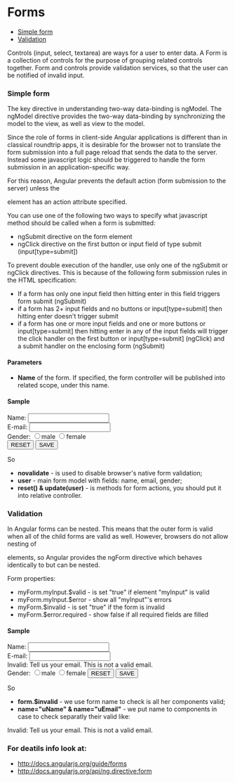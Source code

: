 # Forms

* <a href='#simple'>Simple form</a>
* <a href='#validation'>Validation</a>

Controls (input, select, textarea) are ways for a user to enter data. A Form is a collection of controls for the purpose of grouping related controls together.
Form and controls provide validation services, so that the user can be notified of invalid input. 

### <a name='#simple'>Simple form</a>

The key directive in understanding two-way data-binding is ngModel. The ngModel directive provides the two-way data-binding by synchronizing the model to the view, as well as view to the model. 

Since the role of forms in client-side Angular applications is different than in classical roundtrip apps, it is desirable for the browser not to translate the form submission into a full page reload that sends the data to the server. Instead some javascript logic should be triggered to handle the form submission in an application-specific way.

For this reason, Angular prevents the default action (form submission to the server) unless the <form> element has an action attribute specified.

You can use one of the following two ways to specify what javascript method should be called when a form is submitted:

* ngSubmit directive on the form element
* ngClick directive on the first button or input field of type submit (input[type=submit])

To prevent double execution of the handler, use only one of the ngSubmit or ngClick directives. This is because of the following form submission rules in the HTML specification:

* If a form has only one input field then hitting enter in this field triggers form submit (ngSubmit)
* if a form has 2+ input fields and no buttons or input[type=submit] then hitting enter doesn't trigger submit
* if a form has one or more input fields and one or more buttons or input[type=submit] then hitting enter in any of the input fields will trigger the click handler on the first button or input[type=submit] (ngClick) and a submit handler on the enclosing form (ngSubmit)

#### Parameters
* <b>Name</b> of the form. If specified, the form controller will be published into related scope, under this name.

#### Sample

<form novalidate class="simple-form">
  Name: <input type="text" ng-model="user.name" /><br />
  E-mail: <input type="email" ng-model="user.email" /><br />
  Gender: <input type="radio" ng-model="user.gender" value="male" />male
  <input type="radio" ng-model="user.gender" value="female" />female<br />
  <button ng-click="reset()">RESET</button>
  <button ng-click="update(user)">SAVE</button>
</form>

So

* <b>novalidate</b> - is used to disable browser's native form validation;
* <b>user</b> - main form model with fields: name, email, gender;
* <b>reset() & update(user)</b> - is methods for form actions, you should put it into relative controller.


### <a name='#validation'>Validation</a>

In Angular forms can be nested. This means that the outer form is valid when all of the child forms are valid as well. However, browsers do not allow nesting of <form> elements, so Angular provides the ngForm directive which behaves identically to <form> but can be nested. 

Form properties:
* myForm.myInput.$valid - is set "true" if element "myInput" is valid
* myForm.myInput.$error - show all "myInput"'s errors
* myForm.$invalid - is set "true" if the form is invalid
* myForm.$error.required - show false if all required fields are filled

#### Sample

<form name="form" class="css-form" novalidate>
  Name: <input type="text" ng-model="user.name" name="uName" required /><br />
  E-mail: <input type="email" ng-model="user.email" name="uEmail" required/><br />
  <div ng-show="form.uEmail.$dirty && form.uEmail.$invalid">Invalid:
    <span ng-show="form.uEmail.$error.required">Tell us your email.</span>
    <span ng-show="form.uEmail.$error.email">This is not a valid email.</span>
  </div>
  Gender: <input type="radio" ng-model="user.gender" value="male" />male
  <input type="radio" ng-model="user.gender" value="female" />female
  <button ng-click="reset()">RESET</button>
  <button ng-click="update(user)" ng-disabled="form.$invalid">SAVE</button>
</form>

So

* <b>form.$invalid</b> - we use form name to check is all her components valid;
* <b>name="uName" & name="uEmail"</b> - we put name to components in case to check separatly their valid like: 
 <div ng-show="form.uEmail.$dirty && form.uEmail.$invalid">Invalid:
    <span ng-show="form.uEmail.$error.required">Tell us your email.</span>
    <span ng-show="form.uEmail.$error.email">This is not a valid email.</span>
  </div>

### For deatils info look at:

* http://docs.angularjs.org/guide/forms
* http://docs.angularjs.org/api/ng.directive:form




